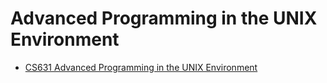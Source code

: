 # Advanced Programming in the UNIX Environment

- [CS631 Advanced Programming in the UNIX Environment](https://www.youtube.com/playlist?list=PL0qfF8MrJ-jxMfirAdxDs9zIiBg2Wug0z)